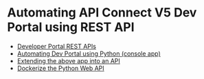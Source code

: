 # Automating API Connect V5 Dev Portal using REST API

* [Developer Portal REST APIs](https://www.ibm.com/support/knowledgecenter/en/SSFS6T/com.ibm.apic.apirest.doc/dev_portal_apis.html)
* [Automating Dev Portal using Python (console app)](/src/1.console-app/readme.md)
* [Extending the above app into an API](/src/2.web-api/readme.md)
* [Dockerize the Python Web API](/src/3.dockerize/readme.md)